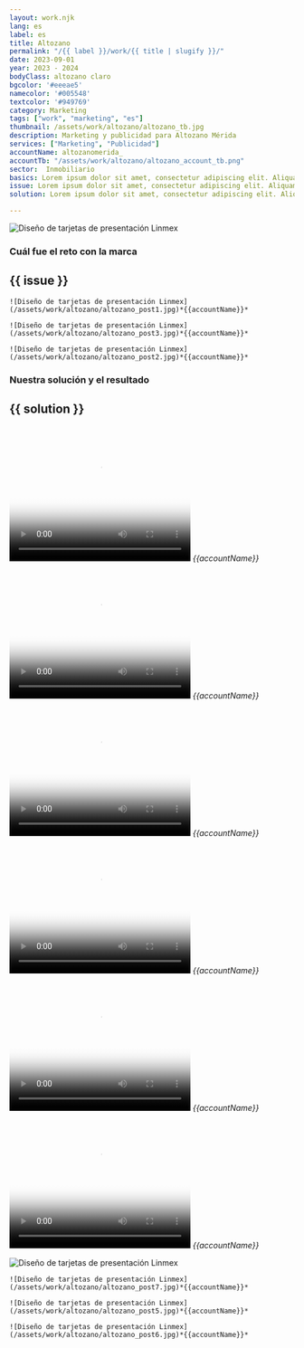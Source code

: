 ```yaml
---
layout: work.njk 
lang: es
label: es
title: Altozano
permalink: "/{{ label }}/work/{{ title | slugify }}/"
date: 2023-09-01
year: 2023 - 2024
bodyClass: altozano claro
bgcolor: '#eeeae5'
namecolor: '#005548'
textcolor: '#949769'
category: Marketing
tags: ["work", "marketing", "es"]
thumbnail: /assets/work/altozano/altozano_tb.jpg
description: Marketing y publicidad para Altozano Mérida
services: ["Marketing", "Publicidad"]
accountName: altozanomerida_
accountTb: "/assets/work/altozano/altozano_account_tb.png"
sector:  Inmobiliario
basics: Lorem ipsum dolor sit amet, consectetur adipiscing elit. Aliquam vulputate massa eget quam congue, ut fermentum risus placerat. Aliquam molestie sodales tincidunt. Quisque lectus enim, mattis at gravida id, porta in est. Donec eros ipsum, cursus a purus id, porttitor euismod metus. Maecenas ut erat molestie nibh finibus feugiat.
issue: Lorem ipsum dolor sit amet, consectetur adipiscing elit. Aliquam vulputate massa eget quam congue, ut fermentum risus placerat. Aliquam molestie sodales tincidunt. Quisque lectus enim, mattis at gravida id, porta in est. Donec eros ipsum, cursus a purus id, porttitor euismod metus. Maecenas ut erat molestie nibh finibus feugiat.
solution: Lorem ipsum dolor sit amet, consectetur adipiscing elit. Aliquam vulputate massa eget quam congue, ut fermentum risus placerat. Aliquam molestie sodales tincidunt. Quisque lectus enim, mattis at gravida id, porta in est. Donec eros ipsum, cursus a purus id, porttitor euismod metus. Maecenas ut erat molestie nibh finibus feugiat.

---
```


![Diseño de tarjetas de presentación Linmex](/assets/work/altozano/altozano_portada_mkt.jpg)

<div class="column__2">
    <div class="col__left">
        <h3>Cuál fue el reto con la marca</h3>
    </div>
    <div class="col__right">
        <h2>{{ issue }}</h2>
    </div>
</div>

<div class="column__3__mkt">
    
    ![Diseño de tarjetas de presentación Linmex](/assets/work/altozano/altozano_post1.jpg)*{{accountName}}*

    ![Diseño de tarjetas de presentación Linmex](/assets/work/altozano/altozano_post3.jpg)*{{accountName}}*
    
    ![Diseño de tarjetas de presentación Linmex](/assets/work/altozano/altozano_post2.jpg)*{{accountName}}*

</div>


<div class="column__2 work__column__2">
    <div class="col__left">
        <h3>Nuestra solución y el resultado</h3>
    </div>
    <div class="col__right">
        <h2>{{ solution }}</h2>
    </div>
</div>


<div class="column__3__mkt">
    <div class="video__wrapper">
        <div class="picture">
            <video width="320" height="240" controls playsinline x-webkit-airplay="allow" poster="/assets/work/altozano/yoga_altozano_poster.jpg">
                <source src="/assets/work/altozano/yoga_altozano.mp4" type="video/mp4">
                Tu navegador no logró reproducir este video, considera actualizarlo a una versión más reciente
            </video>
            <em>{{accountName}}</em>
        </div>
    </div>
    <div class="video__wrapper">
        <div class="picture">
            <video width="320" height="240" controls playsinline x-webkit-airplay="allow" poster="/assets/work/altozano/salones_altozano_poster.jpg">
                <source src="/assets/work/altozano/salones_altozano.mp4" type="video/mp4">
                Tu navegador no logró reproducir este video, considera actualizarlo a una versión más reciente
            </video>
            <em>{{accountName}}</em>
        </div>
    </div>
    <div class="video__wrapper">
        <div class="picture">
            <video width="320" height="240" controls playsinline x-webkit-airplay="allow" poster="/assets/work/altozano/altozano_reel_tenis_poster.jpg">
                <source src="/assets/work/altozano/altozano_reel_tenis.mp4" type="video/mp4">
                Tu navegador no logró reproducir este video, considera actualizarlo a una versión más reciente
            </video>
            <em>{{accountName}}</em>
        </div>
    </div>
</div>


<div class="column__3__mkt">
    <div class="video__wrapper">
        <div class="picture">
            <video width="320" height="240" controls playsinline x-webkit-airplay="allow" poster="/assets/work/altozano/tutorial_altozano_poster.jpg">
                <source src="/assets/work/altozano/tutorial_altozano.mp4" type="video/mp4">
                Tu navegador no logró reproducir este video, considera actualizarlo a una versión más reciente
            </video>
            <em>{{accountName}}</em>
        </div>
    </div>
    <div class="video__wrapper">
        <div class="picture">
            <video width="320" height="240" controls playsinline x-webkit-airplay="allow" poster="/assets/work/altozano/marzo_inmo_vertical_poster.jpg">
                <source src="/assets/work/altozano/marzo_inmo_vertical.mp4" type="video/mp4">
                Tu navegador no logró reproducir este video, considera actualizarlo a una versión más reciente
            </video>
            <em>{{accountName}}</em>
        </div>
    </div>
    <div class="video__wrapper">
        <div class="picture">
            <video width="320" height="240" controls playsinline x-webkit-airplay="allow" poster="/assets/work/altozano/preventa_altozano_poster.jpg">
                <source src="/assets/work/altozano/preventa_altozano.mp4" type="video/mp4">
                Tu navegador no logró reproducir este video, considera actualizarlo a una versión más reciente
            </video>
            <em>{{accountName}}</em>
        </div>
    </div>
</div>

![Diseño de tarjetas de presentación Linmex](/assets/work/altozano/altozano_portada_mkt.jpg)

<div class="column__3__mkt">
    
    ![Diseño de tarjetas de presentación Linmex](/assets/work/altozano/altozano_post7.jpg)*{{accountName}}*

    ![Diseño de tarjetas de presentación Linmex](/assets/work/altozano/altozano_post5.jpg)*{{accountName}}*
    
    ![Diseño de tarjetas de presentación Linmex](/assets/work/altozano/altozano_post6.jpg)*{{accountName}}*

</div>
